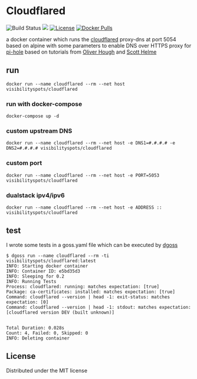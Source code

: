 # Cloudflared

![Build Status](https://github.com/visibilityspots/dockerfile-cloudflared/workflows/CI/badge.svg)
[![](https://images.microbadger.com/badges/image/visibilityspots/cloudflared:amd64.svg)](https://microbadger.com/images/visibilityspots/cloudflared:amd64)
[![License](https://img.shields.io/badge/license-MIT-blue.svg)](https://opensource.org/licenses/MIT)
[![Docker Pulls](https://img.shields.io/docker/pulls/visibilityspots/cloudflared.svg)](https://hub.docker.com/r/visibilityspots/cloudflared/)

a docker container which runs the [cloudflared](https://developers.cloudflare.com/1.1.1.1/dns-over-https/cloudflared-proxy/) proxy-dns at port 5054 based on alpine with some parameters to enable DNS over HTTPS proxy for [pi-hole](https://pi-hole.net/) based on tutorials from [Oliver Hough](https://oliverhough.cloud/blog/configure-pihole-with-dns-over-https/) and [Scott Helme](https://scotthelme.co.uk/securing-dns-across-all-of-my-devices-with-pihole-dns-over-https-1-1-1-1/)

## run

```docker run --name cloudflared --rm --net host visibilityspots/cloudflared```

### run with docker-compose

```docker-compose up -d```

### custom upstream DNS

```docker run --name cloudflared --rm --net host -e DNS1=#.#.#.# -e DNS2=#.#.#.# visibilityspots/cloudflared```

### custom port

```docker run --name cloudflared --rm --net host -e PORT=5053 visibilityspots/cloudflared```

### dualstack ipv4/ipv6

```docker run --name cloudflared --rm --net host -e ADDRESS :: visibilityspots/cloudflared```

## test

I wrote some tests in a goss.yaml file which can be executed by [dgoss](https://github.com/aelsabbahy/goss/tree/master/extras/dgoss)

```
$ dgoss run --name cloudflared --rm -ti visibilityspots/cloudflared:latest
INFO: Starting docker container
INFO: Container ID: e5bd35d3
INFO: Sleeping for 0.2
INFO: Running Tests
Process: cloudflared: running: matches expectation: [true]
Package: ca-certificates: installed: matches expectation: [true]
Command: cloudflared --version | head -1: exit-status: matches expectation: [0]
Command: cloudflared --version | head -1: stdout: matches expectation: [cloudflared version DEV (built unknown)]


Total Duration: 0.028s
Count: 4, Failed: 0, Skipped: 0
INFO: Deleting container
```

## License

Distributed under the MIT license
